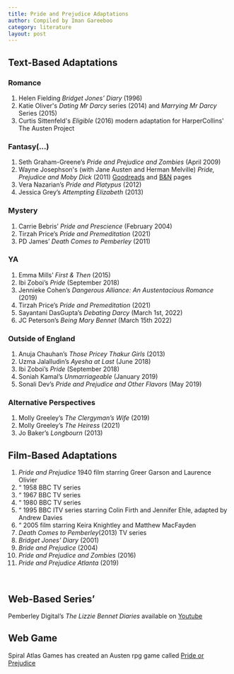 ```yaml
---
title: Pride and Prejudice Adaptations
author: Compiled by Iman Gareeboo
category: literature
layout: post
---
```


## Text-Based Adaptations

### Romance
<ol>
  <li>Helen Fielding <i>Bridget Jones’ Diary</i> (1996)</li>
  <li>Katie Oliver's  <i>Dating Mr Darcy</i> series (2014) and <i>Marrying Mr Darcy</i> Series (2015)</li>
  <li>Curtis Sittenfeld's <i>Eligible</i> (2016) modern adaptation for HarperCollins' The Austen Project</li>
</ol>


### Fantasy(...)
<ol>
  <li>Seth Graham-Greene’s <i>Pride and Prejudice and Zombies</i> (April 2009)</li>
  <li>Wayne Josephson's (with Jane Austen and Herman Melville) <i>Pride, Prejudice and Moby Dick</i> (2011) <a href="https://www.goodreads.com/book/show/21333907-pride-prejudice-and-moby-dick" target="_blank">Goodreads</a> and <a href="https://www.barnesandnoble.com/w/pride-prejudice-and-moby-dick-wayne-josephson/1102078803" target="_blank">B&N</a> pages
  <li>Vera Nazarian’s <i>Pride and Platypus</i> (2012)</li>
  <li>Jessica Grey’s <i>Attempting Elizabeth</i> (2013)</li>
</ol>


### Mystery
<ol>
  <li>Carrie Bebris’ <i>Pride and Prescience</i> (February 2004)</li>
  <li>Tirzah Price’s <i>Pride and Premeditation</i> (2021)</li>
  <li>PD James’ <i>Death Comes to Pemberley</i> (2011)</li>
</ol>


### YA 
<ol>
  <li>Emma Mills’ <i>First & Then</i> (2015)</li>
  <li>Ibi Zoboi’s <i>Pride</i> (September 2018)</li>
  <li>Jennieke Cohen’s <i>Dangerous Alliance: An Austentacious Romance</i> (2019)</li>
  <li>Tirzah Price’s <i>Pride and Premeditation</i> (2021)</li>
  <li>Sayantani DasGupta’s <i>Debating Darcy</i> (March 1st, 2022)</li>
  <li>JC Peterson’s <i>Being Mary Bennet</i> (March 15th 2022)</li>
</ol>


### Outside of England
<ol>
  <li>Anuja Chauhan’s <i>Those Pricey Thakur Girls</i> (2013)</li>
  <li>Uzma Jalalludin’s <i>Ayesha at Last</i> (June 2018)</li>
  <li>Ibi Zoboi’s <i>Pride</i> (September 2018)</li>
  <li>Soniah Kamal’s <i>Unmarriageable</i> (January 2019)</li>
  <li>Sonali Dev’s <i>Pride and Prejudice and Other Flavors</i> (May 2019)</li>
 </ol>


### Alternative Perspectives
<ol>
  <li>Molly Greeley’s <i>The Clergyman’s Wife</i> (2019)</li> 
  <li>Molly Greeley’s <i>The Heiress</i> (2021)</li>
  <li>Jo Baker’s <i>Longbourn</i> (2013)</li>
 </ol>

## Film-Based Adaptations
<ol>
  <li><i>Pride and Prejudice</i> 1940 film starring Greer Garson and Laurence Olivier </li>
  <li>“ 1958 BBC TV series</li>
  <li>“ 1967 BBC TV series</li>
  <li>“ 1980 BBC TV series </li>
  <li>“ 1995 BBC ITV series starring Colin Firth and Jennifer Ehle, adapted by Andrew Davies</li>
  <li>“ 2005 film starring Keira Knightley and Matthew MacFayden</li>
  <li><i>Death Comes to Pemberley</i>(2013) TV series</li>
  <li><i>Bridget Jones’ Diary</i> (2001)</li>
  <li><i>Bride and Prejudice</i> (2004)</li>
  <li><i>Pride and Prejudice and Zombies</i> (2016)</li>
  <li><i>Pride and Prejudice Atlanta</i> (2019)</li>
</ol>
<br>

## Web-Based Series’
Pemberley Digital’s <i>The Lizzie Bennet Diaries</i> available on <a href="https://www.youtube.com/playlist?list=PL_ePOdU-b3xcDyyzeR5NjxeLEElsqYzn1" target="_blank">Youtube</a>
<br>

## Web Game
Spiral Atlas Games has created an Austen rpg game called <a href="https://spiralatlas.itch.io/pride-or-prejudice" target="_blank">Pride or Prejudice</a>





